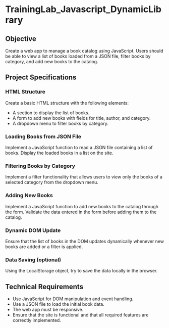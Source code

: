 # TrainingLab_Javascript_DynamicLibrary

## Objective
Create a web app to manage a book catalog using JavaScript. Users should be able to view a list of books loaded from a JSON file, filter books by category, and add new books to the catalog.

## Project Specifications

### HTML Structure
Create a basic HTML structure with the following elements:
- A section to display the list of books.
- A form to add new books with fields for title, author, and category.
- A dropdown menu to filter books by category.

### Loading Books from JSON File
Implement a JavaScript function to read a JSON file containing a list of books. Display the loaded books in a list on the site.

### Filtering Books by Category
Implement a filter functionality that allows users to view only the books of a selected category from the dropdown menu.

### Adding New Books
Implement a JavaScript function to add new books to the catalog through the form. Validate the data entered in the form before adding them to the catalog.

### Dynamic DOM Update
Ensure that the list of books in the DOM updates dynamically whenever new books are added or a filter is applied.

### Data Saving (optional)
Using the LocalStorage object, try to save the data locally in the browser.

## Technical Requirements
- Use JavaScript for DOM manipulation and event handling.
- Use a JSON file to load the initial book data.
- The web app must be responsive.
- Ensure that the site is functional and that all required features are correctly implemented.